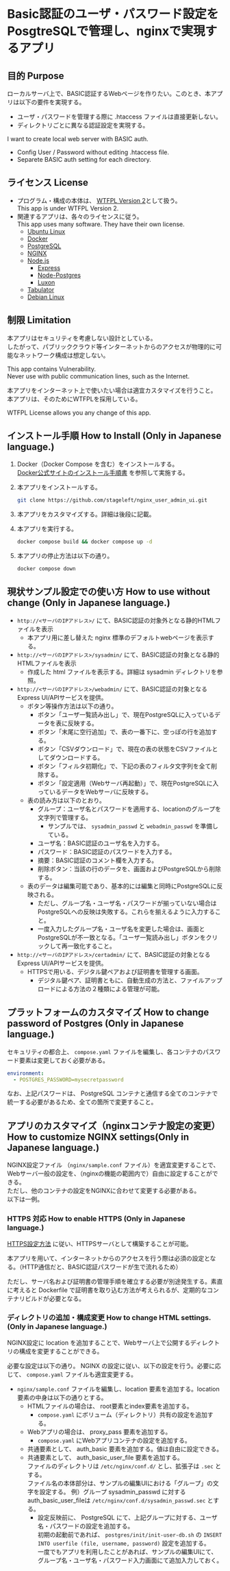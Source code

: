 # Basic認証のユーザ・パスワード設定をPosgtreSQLで管理し、nginxで実現するアプリ

## 目的 Purpose

ローカルサーバ上で、BASIC認証するWebページを作りたい。このとき、本アプリは以下の要件を実現する。

* ユーザ・パスワードを管理する際に .htaccess ファイルは直接更新しない。
* ディレクトリごとに異なる認証設定を実現する。

I want to create local web server with BASIC auth.

* Config User / Password without editing .htaccess file.
* Separete BASIC auth setting for each directory.

## ライセンス License

* プログラム・構成の本体は、 [WTFPL Version 2](LICENSE)として扱う。 \
  This app is under WTFPL Version 2.
* 関連するアプリは、各々のライセンスに従う。 \
  This app uses many software. They have their own license.
  * [Ubuntu Linux](https://jp.ubuntu.com/)
  * [Docker](https://www.docker.com/ja-jp/)
  * [PostgreSQL](https://www.postgresql.org/)
  * [NGINX](https://www.nginx.com/)
  * [Node.js](https://nodejs.org/en)
    * [Express](https://expressjs.com/ja/)
    * [Node-Postgres](https://node-postgres.com/)
    * [Luxon](https://moment.github.io/luxon/)
  * [Tabulator](https://tabulator.info/)
  * [Debian Linux](https://www.debian.org/)

## 制限 Limitation

本アプリはセキュリティを考慮しない設計としている。 \
したがって、パブリッククラウド等インターネットからのアクセスが物理的に可能なネットワーク構成は想定しない。

This app contains Vulnerability. \
Never use with public communication lines, such as the Internet.

本アプリをインターネット上で使いたい場合は適宜カスタマイズを行うこと。
本アプリは、そのためにWTFPLを採用している。

WTFPL License allows you any change of this app.

## インストール手順 How to Install (Only in Japanese language.)

1. Docker（Docker Compose を含む）をインストールする。 \
   [Docker公式サイトのインストール手順書](https://docs.docker.com/engine/install/) を参照して実施する。

1. 本アプリをインストールする。

   ```bash
   git clone https://github.com/stageleft/nginx_user_admin_ui.git
   ```

1. 本アプリをカスタマイズする。詳細は後段に記載。

1. 本アプリを実行する。

   ```bash
   docker compose build && docker compose up -d
   ```

5. 本アプリの停止方法は以下の通り。

   ```bash
   docker compose down
   ```

## 現状サンプル設定での使い方 How to use without change (Only in Japanese language.)

* `http://<サーバのIPアドレス>/` にて、BASIC認証の対象外となる静的HTMLファイルを表示
  * 本アプリ用に差し替えた nginx 標準のデフォルトwebページを表示する。
* `http://<サーバのIPアドレス>/sysadmin/` にて、BASIC認証の対象となる静的HTMLファイルを表示
  * 作成した html ファイルを表示する。詳細は sysadmin ディレクトリを参照。
* `http://<サーバのIPアドレス>/webadmin/` にて、BASIC認証の対象となるExpress UI/APIサービスを提供。
  * ボタン等操作方法は以下の通り。
    * ボタン「ユーザ一覧読み出し」で、現在PostgreSQLに入っているデータを表に反映する。
    * ボタン「末尾に空行追加」で、表の一番下に、空っぽの行を追加する。
    * ボタン「CSVダウンロード」で、現在の表の状態をCSVファイルとしてダウンロードする。
    * ボタン「フィルタ初期化」で、下記の表のフィルタ文字列を全て削除する。
    * ボタン「設定適用（Webサーバ再起動）」で、現在PostgreSQLに入っているデータをWebサーバに反映する。
  * 表の読み方は以下のとおり。
    * グループ：ユーザ名とパスワードを適用する、locationのグループを文字列で管理する。
      * サンプルでは、 `sysadmin_passwd` と `webadmin_passwd` を準備している。
    * ユーザ名：BASIC認証のユーザ名を入力する。
    * パスワード：BASIC認証のパスワードを入力する。
    * 摘要：BASIC認証のコメント欄を入力する。
    * 削除ボタン：当該の行のデータを、画面およびPostgreSQLから削除する。
  * 表のデータは編集可能であり、基本的には編集と同時にPostgreSQLに反映される。
    * ただし、グループ名・ユーザ名・パスワードが揃っていない場合はPostgreSQLへの反映は失敗する。これらを揃えるように入力すること。
    * 一度入力したグループ名・ユーザ名を変更した場合は、画面とPostgreSQLが不一致となる。「ユーザ一覧読み出し」ボタンをクリックして再一致化すること。
* `http://<サーバのIPアドレス>/certadmin/` にて、BASIC認証の対象となるExpress UI/APIサービスを提供。
  * HTTPSで用いる、デジタル鍵ペアおよび証明書を管理する画面。
    * デジタル鍵ペア、証明書ともに、自動生成の方法と、ファイルアップロードによる方法の２種類による管理が可能。

## プラットフォームのカスタマイズ How to change password of Postgres (Only in Japanese language.)

セキュリティの都合上、 `compose.yaml` ファイルを編集し、各コンテナのパスワード要素は変更しておく必要がある。

```yaml
environment:
  - POSTGRES_PASSWORD=mysecretpassword
```

なお、上記パスワードは、 PostgreSQL コンテナと通信する全てのコンテナで統一する必要があるため、全ての箇所で変更すること。

## アプリのカスタマイズ（nginxコンテナ設定の変更） How to customize NGINX settings(Only in Japanese language.)

NGINX設定ファイル （`nginx/sample.conf` ファイル）を適宜変更することで、Webサーバ一般の設定を、（nginxの機能の範囲内で）自由に設定することができる。\
ただし、他のコンテナの設定をNGINXに合わせて変更する必要がある。\
以下は一例。

### HTTPS 対応 How to enable HTTPS (Only in Japanese language.)

[HTTPS設定方法](http://nginx.org/en/docs/http/configuring_https_servers.html) に従い、HTTPSサーバとして構築することが可能。

本アプリを用いて、インターネットからのアクセスを行う際は必須の設定となる。（HTTP通信だと、BASIC認証パスワードが生で流れるため）

ただし、サーバ名および証明書の管理手順を確立する必要が別途発生する。素直に考えると Dockerfile で証明書を取り込む方法が考えられるが、定期的なコンテナリビルドが必要となる。

### ディレクトリの追加・構成変更 How to change HTML settings. (Only in Japanese language.)

NGINX設定に location を追加することで、Webサーバ上で公開するディレクトリの構成を変更することができる。

必要な設定は以下の通り。
NGINX の設定に従い、以下の設定を行う。必要に応じて、 `compose.yaml` ファイルも適宜変更する。

* `nginx/sample.conf` ファイルを編集し、location 要素を追加する。location要素の中身は以下の通りとする。
  * HTMLファイルの場合は、 root要素とindex要素を追加する。
    * `compose.yaml` にボリューム（ディレクトリ）共有の設定を追加する。
  * Webアプリの場合は、 proxy_pass 要素を追加する。
    * `compose.yaml` にWebアプリコンテナの設定を追加する。
  * 共通要素として、 auth_basic 要素を追加する。値は自由に設定できる。
  * 共通要素として、 auth_basic_user_file 要素を追加する。\
    ファイルのディレクトリは `/etc/nginx/conf.d/` とし、拡張子は `.sec` とする。\
    ファイル名の本体部分は、サンプルの編集UIにおける「グループ」の文字を設定する。
    例）グループ sysadmin_passwd に対するauth_basic_user_fileは `/etc/nginx/conf.d/sysadmin_passwd.sec` とする。
    * 設定反映前に、 PostgreSQL にて、上記グループに対する、ユーザ名・パスワードの設定を追加する。\
      初期の起動前であれば、 `postgres/init/init-user-db.sh` の `INSERT INTO userfile (file, username, password)` 設定を追加する。 \
      一度でもアプリを利用したことがあれば、サンプルの編集UIにて、グループ名・ユーザ名・パスワード入力画面にて追加入力しておく。
